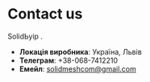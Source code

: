 # Contact us

SolidЬуір .  

- **Локація виробника**: Україна, Львів 
- **Телеграм**: +38-068-7412210 
- **Емейл**: solidmeshcom@gmail.com
